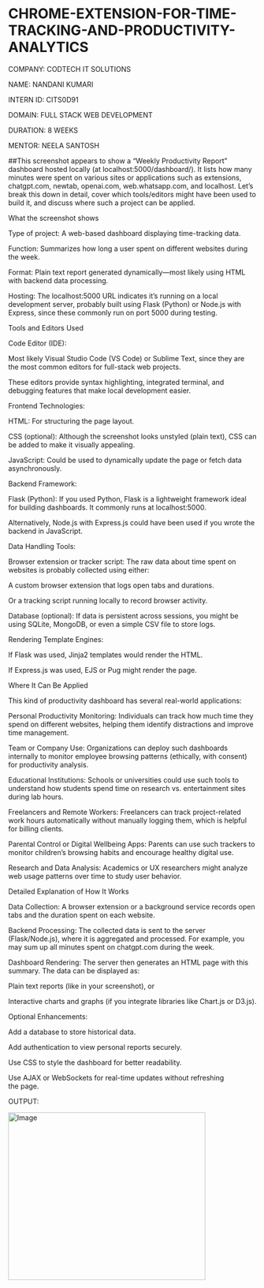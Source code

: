 # CHROME-EXTENSION-FOR-TIME-TRACKING-AND-PRODUCTIVITY-ANALYTICS

COMPANY: CODTECH IT SOLUTIONS

NAME: NANDANI KUMARI

INTERN ID: CITS0D91

DOMAIN: FULL STACK WEB DEVELOPMENT

DURATION: 8 WEEKS

MENTOR: NEELA SANTOSH

##This screenshot appears to show a “Weekly Productivity Report” dashboard hosted locally (at localhost:5000/dashboard/). It lists how many minutes were spent on various sites or applications such as extensions, chatgpt.com, newtab, openai.com, web.whatsapp.com, and localhost. Let’s break this down in detail, cover which tools/editors might have been used to build it, and discuss where such a project can be applied.

What the screenshot shows

Type of project: A web-based dashboard displaying time-tracking data.

Function: Summarizes how long a user spent on different websites during the week.

Format: Plain text report generated dynamically—most likely using HTML with backend data processing.

Hosting: The localhost:5000 URL indicates it’s running on a local development server, probably built using Flask (Python) or Node.js with Express, since these commonly run on port 5000 during testing.

Tools and Editors Used

Code Editor (IDE):

Most likely Visual Studio Code (VS Code) or Sublime Text, since they are the most common editors for full-stack web projects.

These editors provide syntax highlighting, integrated terminal, and debugging features that make local development easier.

Frontend Technologies:

HTML: For structuring the page layout.

CSS (optional): Although the screenshot looks unstyled (plain text), CSS can be added to make it visually appealing.

JavaScript: Could be used to dynamically update the page or fetch data asynchronously.

Backend Framework:

Flask (Python): If you used Python, Flask is a lightweight framework ideal for building dashboards. It commonly runs at localhost:5000.

Alternatively, Node.js with Express.js could have been used if you wrote the backend in JavaScript.

Data Handling Tools:

Browser extension or tracker script: The raw data about time spent on websites is probably collected using either:

A custom browser extension that logs open tabs and durations.

Or a tracking script running locally to record browser activity.

Database (optional): If data is persistent across sessions, you might be using SQLite, MongoDB, or even a simple CSV file to store logs.

Rendering Template Engines:

If Flask was used, Jinja2 templates would render the HTML.

If Express.js was used, EJS or Pug might render the page.

Where It Can Be Applied

This kind of productivity dashboard has several real-world applications:

Personal Productivity Monitoring: Individuals can track how much time they spend on different websites, helping them identify distractions and improve time management.

Team or Company Use: Organizations can deploy such dashboards internally to monitor employee browsing patterns (ethically, with consent) for productivity analysis.

Educational Institutions: Schools or universities could use such tools to understand how students spend time on research vs. entertainment sites during lab hours.

Freelancers and Remote Workers: Freelancers can track project-related work hours automatically without manually logging them, which is helpful for billing clients.

Parental Control or Digital Wellbeing Apps: Parents can use such trackers to monitor children’s browsing habits and encourage healthy digital use.

Research and Data Analysis: Academics or UX researchers might analyze web usage patterns over time to study user behavior.

Detailed Explanation of How It Works

Data Collection: A browser extension or a background service records open tabs and the duration spent on each website.

Backend Processing: The collected data is sent to the server (Flask/Node.js), where it is aggregated and processed. For example, you may sum up all minutes spent on chatgpt.com during the week.

Dashboard Rendering: The server then generates an HTML page with this summary. The data can be displayed as:

Plain text reports (like in your screenshot), or

Interactive charts and graphs (if you integrate libraries like Chart.js or D3.js).

Optional Enhancements:

Add a database to store historical data.

Add authentication to view personal reports securely.

Use CSS to style the dashboard for better readability.

Use AJAX or WebSockets for real-time updates without refreshing the page.

OUTPUT:

<img width="400" height="340" alt="Image" src="https://github.com/user-attachments/assets/9727e260-edb0-4987-b320-d1b4bb5dcdda" />
